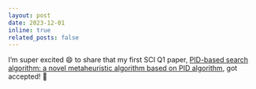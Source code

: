 ```yaml
---
layout: post
date: 2023-12-01
inline: true
related_posts: false
---
```


I’m super excited 😄 to share that my first SCI Q1 paper, [PID-based search algorithm: a novel metaheuristic algorithm based on PID algorithm](https://www.sciencedirect.com/science/article/abs/pii/S095741742301388X), got accepted! 🎉
